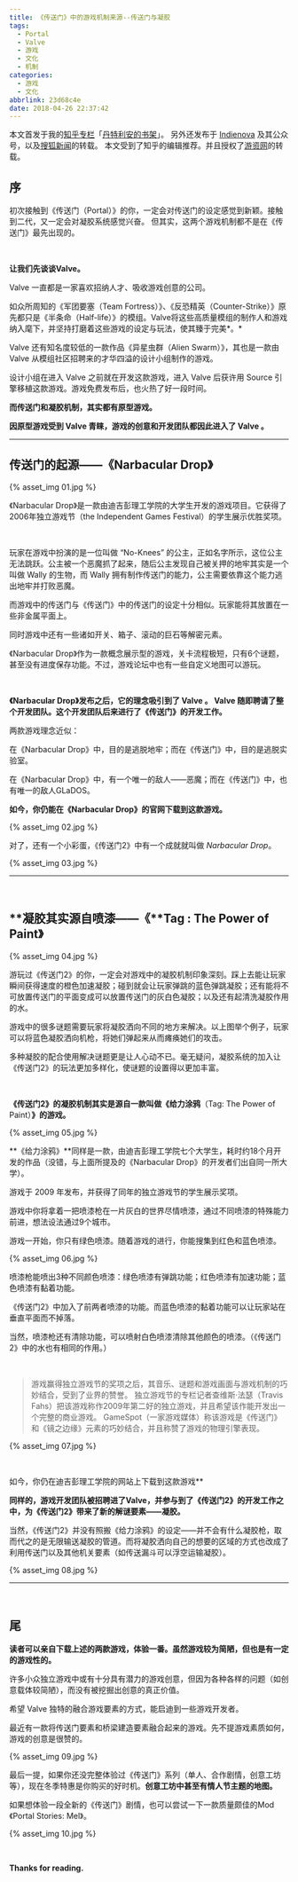 ```yaml
---
title: 《传送门》中的游戏机制来源--传送门与凝胶
tags:
  - Portal
  - Valve
  - 游戏
  - 文化
  - 机制
categories:
  - 游戏
  - 文化
abbrlink: 23d68c4e
date: 2018-04-26 22:37:42
---
```


本文首发于我的[知乎专栏](https://zhuanlan.zhihu.com/p/32375870)「[丹特利安的书架](https://zhuanlan.zhihu.com/Dantarian)」。
另外还发布于 [Indienova](https://indienova.com/indie-game-news/portal-related-indie-games/) 及其公众号，以及[搜狐新闻](http://www.sohu.com/a/215429090_485902)的转载。
本文受到了知乎的编辑推荐。并且授权了[游资网](http://www.gameres.com/796272.html)的转载。



## **序**

初次接触到《传送门（Portal）》的你，一定会对传送门的设定感觉到新颖。接触到二代，又一定会对凝胶系统感觉兴奋。
但其实，这两个游戏机制都不是在《传送门》最先出现的。


<br />

**让我们先谈谈Valve。**

Valve 一直都是一家喜欢招纳人才、吸收游戏创意的公司。

如众所周知的《军团要塞（Team Fortress）》、《反恐精英（Counter-Strike）》原先都只是《半条命（Half-life）》的模组。Valve将这些高质量模组的制作人和游戏纳入麾下，并坚持打磨着这些游戏的设定与玩法，使其臻于完美*。*

Valve 还有知名度较低的一款作品《异星虫群（Alien Swarm）》，其也是一款由 Valve 从模组社区招聘来的才华四溢的设计小组制作的游戏。

设计小组在进入 Valve 之前就在开发这款游戏，进入 Valve 后获许用 Source 引擎移植这款游戏。游戏免费发布后，也火热了好一段时间。

**而传送门和凝胶机制，其实都有原型游戏。**

**因原型游戏受到 Valve 青睐，游戏的创意和开发团队都因此进入了 Valve 。**

<!-- more -->



---



## **传送门的起源——《Narbacular Drop》**

 {% asset_img 01.jpg %}



《Narbacular Drop》是一款由迪吉彭理工学院的大学生开发的游戏项目。它获得了2006年独立游戏节（the Independent Games Festival）的学生展示优胜奖项。

<br />

玩家在游戏中扮演的是一位叫做 “No-Knees” 的公主，正如名字所示，这位公主无法跳跃。公主被一个恶魔抓了起来，随后公主发现自己被关押的地牢其实是一个叫做 Wally 的生物，而 Wally 拥有制作传送门的能力，公主需要依靠这个能力逃出地牢并打败恶魔。

而游戏中的传送门与《传送门》中的传送门的设定十分相似。玩家能将其放置在一些非金属平面上。

同时游戏中还有一些诸如开关、箱子、滚动的巨石等解密元素。

《Narbacular Drop》作为一款概念展示型的游戏，关卡流程极短，只有6个谜题，甚至没有进度保存功能。不过，游戏论坛中也有一些自定义地图可以游玩。

<br />

**《Narbacular Drop》发布之后，它的理念吸引到了 Valve 。 Valve 随即聘请了整个开发团队。这个开发团队后来进行了《传送门》的开发工作。**

两款游戏理念近似：

在《Narbacular Drop》中，目的是逃脱地牢；而在《传送门》中，目的是逃脱实验室。

在《Narbacular Drop》中，有一个唯一的敌人——恶魔；而在《传送门》中，也有唯一的敌人GLaDOS。

**如今，你仍能在《Narbacular Drop》的官网下载到这款游戏。**

 {% asset_img 02.jpg %}


对了，还有一个小彩蛋，《传送门2》中有一个成就就叫做 *Narbacular Drop*。

 {% asset_img 03.jpg %}

------

<br />

## **凝胶其实源自喷漆——《**Tag : The Power of Paint》

 {% asset_img 04.jpg %}

游玩过《传送门2》的你，一定会对游戏中的凝胶机制印象深刻。踩上去能让玩家瞬间获得速度的橙色加速凝胶；碰到就会让玩家弹跳的蓝色弹跳凝胶；还有能将不可放置传送门的平面变成可以放置传送门的灰白色凝胶；以及还有起清洗凝胶作用的水。

游戏中的很多谜题需要玩家将凝胶洒向不同的地方来解决。以上图举个例子，玩家可以将蓝色凝胶洒向机枪，将她们弹起来从而瘫痪她们的攻击。

多种凝胶的配合使用解决谜题更是让人心动不已。毫无疑问，凝胶系统的加入让《传送门2》的玩法更加多样化，使谜题的设置得以更加丰富。

<br />

**《传送门2》的凝胶机制其实是源自一款叫做《给力涂鸦**（Tag: The Power of Paint）**》的游戏。**

 {% asset_img 05.jpg %}

**《给力涂鸦》**同样是一款，由迪吉彭理工学院七个大学生，耗时约18个月开发的作品（没错，与上面所提及的《Narbacular Drop》的开发者们出自同一所大学）。

游戏于 2009 年发布，并获得了同年的独立游戏节的学生展示奖项。

游戏中你将拿着一把喷漆枪在一片灰白的世界尽情喷漆，通过不同喷漆的特殊能力前进，想法设法通过9个城市。

游戏一开始，你只有绿色喷漆。随着游戏的进行，你能搜集到红色和蓝色喷漆。

 {% asset_img 06.jpg %}

喷漆枪能喷出3种不同颜色喷漆：绿色喷漆有弹跳功能；红色喷漆有加速功能；蓝色喷漆有黏着功能。

《传送门2》中加入了前两者喷漆的功能。而蓝色喷漆的黏着功能可以让玩家站在垂直平面而不掉落。

当然，喷漆枪还有清除功能，可以喷射白色喷漆清除其他颜色的喷漆。（《传送门2》中的水也有相同的作用。）

<br />

> 游戏赢得独立游戏节的奖项之后，其音乐、谜题和游戏画面与游戏机制的巧妙结合，受到了业界的赞誉。
> 独立游戏节的专栏记者查维斯·法瑟（Travis Fahs）把该游戏称作2009年第二好的独立游戏，并且希望该作能开发出一个完整的商业游戏。
> GameSpot（一家游戏媒体）称该游戏是《传送门》和《镜之边缘》元素的巧妙结合，并且称赞了游戏的物理引擎表现。

 {% asset_img 07.jpg %}

<br />

如今，你仍在迪吉彭理工学院的网站上下载到这款游戏**

**同样的，游戏开发团队被招聘进了Valve，并参与到了《传送门2》的开发工作之中，为《传送门2》带来了新的解谜要素——凝胶。**

当然，《传送门2》并没有照搬《给力涂鸦》的设定——并不会有什么凝胶枪，取而代之的是无限输送凝胶的管道。而将凝胶洒向自己的想要的区域的方式也改成了利用传送门以及其他机关要素（如传送漏斗可以浮空运输凝胶）。

 {% asset_img 08.jpg %}

------

<br />

## 尾

**读者可以亲自下载上述的两款游戏，体验一番。虽然游戏较为简陋，但也是有一定的游戏性的。**

许多小众独立游戏中或有十分具有潜力的游戏创意，但因为各种各样的问题（如创意载体较简陋），而没有被挖掘出创意的真正价值。

希望 Valve 独特的融合游戏要素的方式，能启迪到一些游戏开发者。

最近有一款将传送门要素和桥梁建造要素融合起来的游戏。先不提游戏素质如何，游戏的创意是很赞的。

 {% asset_img 09.jpg %}

最后一提，如果你还没完整体验过《传送门》系列（单人、合作剧情，创意工坊等），现在冬季特惠是你购买的好时机。**创意工坊中甚至有情人节主题的地图。**

如果想体验一段全新的《传送门》剧情，也可以尝试一下一款质量颇佳的Mod 《Portal Stories: Mel》。

 {% asset_img 10.jpg %}

<br />

**Thanks for reading.**